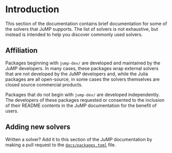 # Introduction

This section of the documentation contains brief documentation for some of the
solvers that JuMP supports. The list of solvers is not exhaustive, but instead
is intended to help you discover commonly used solvers.

## Affiliation

Packages beginning with `jump-dev/` are developed and maintained by the
JuMP developers. In many cases, these packages wrap external solvers that are
not developed by the JuMP developers and, while the Julia packages are all
open-source, in some cases the solvers themselves are closed source commercial
products.

Packages that do not begin with `jump-dev/` are developed independently. The
developers of these packages requested or consented to the inclusion of their
README contents in the JuMP documentation for the benefit of users.

## Adding new solvers

Written a solver? Add it to this section of the JuMP documentation by making
a pull request to the [`docs/packages.toml`](https://github.com/jump-dev/JuMP.jl/blob/master/docs/packages.toml)
file.
